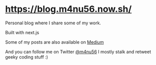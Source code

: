 # https://blog.m4nu56.now.sh/

Personal blog where I share some of my work.

Built with next.js

Some of my posts are also available on [Medium](https://medium.com/@mnu)

And you can follow me on Twitter [@m4nu56](https://twitter.com/m4nu56) I mostly stalk and retweet geeky coding stuff :)